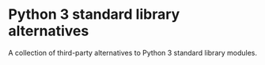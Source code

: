 # Python 3 standard library alternatives

A collection of third-party alternatives to Python 3 standard library modules.
